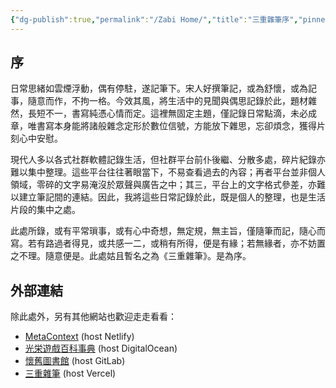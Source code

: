 ```yaml
---
{"dg-publish":true,"permalink":"/Zabi Home/","title":"三重雜筆序","pinned":true,"tags":["gardenEntry"],"noteIcon":"","created":"2023-09-06T18:28:55.464+08:00","updated":"2024-10-14T11:37:07.528+08:00"}
---
```



## 序

日常思緒如雲煙浮動，偶有停駐，遂記筆下。宋人好撰筆記，或為舒懷，或為記事，隨意而作，不拘一格。今效其風，將生活中的見聞與偶思記錄於此，題材雜然，長短不一，書寫純憑心情而定。這裡無固定主題，僅記錄日常點滴，未必成章，唯書寫本身能將諸般雜念定形於數位信號，方能放下雜思，忘卻煩念，獲得片刻心中安慰。

現代人多以各式社群軟體記錄生活，但社群平台前仆後繼、分散多處，碎片紀錄亦難以集中整理。這些平台往往著眼當下，不易查看過去的內容；再者平台並非個人領域，零碎的文字易淹沒於眾聲與廣告之中；其三，平台上的文字格式參差，亦難以建立筆記間的連結。因此，我將這些日常記錄於此，既是個人的整理，也是生活片段的集中之處。

此處所錄，或有平常瑣事，或有心中奇想，無定規，無主旨，僅隨筆而記，隨心而寫。若有路過者得見，或共感一二，或稍有所得，便是有緣；若無緣者，亦不妨置之不理。隨意便是。此處姑且暫名之為《三重雜筆》。是為序。

## 外部連結

除此處外，另有其他網站也歡迎走走看看：

- [MetaContext](www.tzengyuxio.me) (host Netlify)
- [光栄遊戲百科事典](https://koei-wiki.tzengyuxio.me) (host DigitalOcean)
- [懷舊圖書館](https://nostalibrary.tzengyuxio.me) (host GitLab)
- [三重雜筆](https://zabi.tzengyuxio.me) (host Vercel)

